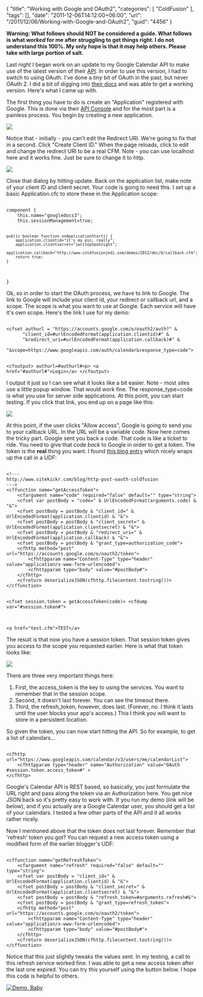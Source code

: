 {
	"title": "Working with Google and OAuth2",
	"categories": [
		"ColdFusion"
	],
	"tags": [],
	"date": "2011-12-06T14:12:00+06:00",
	"url": "/2011/12/06/Working-with-Google-and-OAuth2",
	"guid": "4456"
}

<b>Warning: What follows should NOT be considered a guide. What follows is what <i>worked</i> for me after struggling to get things right. I do not understand this 100%. My only hope is that it may help others. Please take with large portion of salt.</b>

<p/>

Last night I began work on an update to my Google Calendar API to make use of the latest version of their <a href="http://code.google.com/apis/calendar/v3/getting_started.html">API</a>. In order to use this version, I had to switch to using OAuth. I've done a <i>tiny</i> bit of OAuth in the past, but never OAuth 2. I did a bit of digging into <a href="http://code.google.com/apis/accounts/docs/OAuth2.html">their docs</a> and was able to get a working version. Here's what I came up with.

<p>
<!--more-->
The first thing you have to do is create an "Application" registered with Google. This is done via their <a href="https://code.google.com/apis/console#access">API Console</a> and for the most part is a painless process. You begin by creating a new application.

<p>

<img src="http://static.raymondcamden.com/images/ScreenClip244.png" />

<p>

Notice that - initially - you can't edit the Redirect URI. We're going to fix that in a second. Click "Create Client ID." When the page reloads, click to edit and change the redirect URI to be a real CFM. Note - you can use localhost here and it works fine. Just be sure to change it to http.

<p>

<img src="http://static.raymondcamden.com/images/cfjedi/ScreenClip245.png" />

<p>

Close that dialog by hitting update. Back on the application list, make note of your client ID and client secret. Your code is going to need this. I set up a basic Application.cfc to store these in the Application scope:

<p>

<code>
component {
	this.name="googledocs3";
	this.sessionManagement=true;

	public boolean function onApplicationStart() {
		application.clientid="it's my pin, really";
		application.clientsecret="iwritephpatnight";
		application.callback="http://www.coldfusionjedi.com/demos/2012/dec/6/callback.cfm";
		return true;
	}

}
</code>

<p>

Ok, so in order to start the OAuth process, we have to link to Google. The link to Google will include your client id, your redirect or callback url, and a scope. The scope is what you want to use at Google. Each service will have it's own scope. Here's the link I use for my demo:

<p>

<code>
&lt;cfset authurl = "https://accounts.google.com/o/oauth2/auth?" & 
	  "client_id=#urlEncodedFormat(application.clientid)#" & 
	  "&redirect_uri=#urlEncodedFormat(application.callback)#" & 
	  "&scope=https://www.googleapis.com/auth/calendar&response_type=code"&gt;

&lt;cfoutput&gt;
authurl=#authurl#&lt;p&gt;
&lt;a href="#authurl#"&gt;Login&lt;/a&gt;
&lt;/cfoutput&gt;
</code>

<p>

I output it just so I can see what it looks like a bit easier. Note - most sites use a little popup window. That would work fine. The response_type=code is what you use for server side applications. At this point, you can start testing. If you click that link, you end up on a page like this:

<p>

<img src="http://static.raymondcamden.com/images/cfjedi/ScreenClip246.png" />

<p>

At this point, if the user clicks "Allow access", Google is going to send you to your callback URL. In the URL will be a variable code. Now here comes the tricky part. Google sent you back a code. That code is like a ticket to ride. You need to give that code <i>back</i> to Google in order to get a token. The token is the <b>real</b> thing you want. I found <a href="http://www.sitekickr.com/blog/http-post-oauth-coldfusion/">this blog entry</a> which nicely wraps up the call in a UDF:

<p>

<code>
&lt;!---
http://www.sitekickr.com/blog/http-post-oauth-coldfusion
---&gt;
&lt;cffunction name="getAccessToken"&gt;
    &lt;cfargument name="code" required="false" default="" type="string"&gt;
    &lt;cfset var postBody = "code=" & UrlEncodedFormat(arguments.code) & "&"&gt;
    &lt;cfset postBody = postBody & "client_id=" & UrlEncodedFormat(application.clientid) & "&"&gt;
    &lt;cfset postBody = postBody & "client_secret=" & UrlEncodedFormat(application.clientsecret) & "&"&gt;
    &lt;cfset postBody = postBody & "redirect_uri=" & UrlEncodedFormat(application.callback) & "&"&gt;
    &lt;cfset postBody = postBody & "grant_type=authorization_code"&gt;
    &lt;cfhttp method="post" url="https://accounts.google.com/o/oauth2/token"&gt;
        &lt;cfhttpparam name="Content-Type" type="header" value="application/x-www-form-urlencoded"&gt;
        &lt;cfhttpparam type="body" value="#postBody#"&gt;
    &lt;/cfhttp&gt;
	&lt;cfreturn deserializeJSON(cfhttp.filecontent.tostring())&gt;
&lt;/cffunction&gt;

&lt;cfset session.token = getAccessToken(code)&gt;
&lt;cfdump var="#session.token#"&gt;

&lt;a href="test.cfm"&gt;TEST&lt;/a&gt;
</code>

<p>

The result is that now you have a session token. That session token gives you access to the scope you requested earlier. Here is what that token looks like:

<p>

<img src="http://static.raymondcamden.com/images/cfjedi/ScreenClip247.png" />

<p>

There are three very important things here:

<p>

<ol>
<li>First, the access_token is the key to using the services. You want to remember that in the session scope.
<li>Second, it doesn't last forever. You can see the timeout there.
<li>Third, the refresh_token, however, does last. (Forever, no. I think it lasts until the user blocks your app's access.) This I think you will want to store in a persistent location.
</ol>

<p>

So given the token, you can now start hitting the API. So for example, to get a list of calendars...

<p>

<code>
&lt;cfhttp url="https://www.googleapis.com/calendar/v3/users/me/calendarList"&gt;
	&lt;cfhttpparam type="header" name="Authorization" value="OAuth #session.token.access_token#" &gt; 
&lt;/cfhttp&gt;
</code>

<p>

Google's Calendar API is REST based, so basically, you just formulate the URL right and pass along the token via an Authorization here. You get nice JSON back so it's pretty easy to work with. If you run my demo (link will be below), and if you actually are a Google Calendar user, you should get a list of your calendars. I tested a few other parts of the API and it all works rather nicely.

<p>

Now I mentioned above that the token does not last forever. Remember that 'refresh' token you got? You can request a new access token using a modified form of the earlier blogger's UDF:

<p>

<code>
&lt;cffunction name="getRefreshToken"&gt;
    &lt;cfargument name="refresh" required="false" default="" type="string"&gt;
    &lt;cfset var postBody = "client_id=" & UrlEncodedFormat(application.clientid) & "&"&gt;
    &lt;cfset postBody = postBody & "client_secret=" & UrlEncodedFormat(application.clientsecret) & "&"&gt;
	&lt;cfset postBody = postBody & "refresh_token=#arguments.refresh#&"&gt;
    &lt;cfset postBody = postBody & "grant_type=refresh_token"&gt;
    &lt;cfhttp method="post" url="https://accounts.google.com/o/oauth2/token"&gt;
        &lt;cfhttpparam name="Content-Type" type="header" value="application/x-www-form-urlencoded"&gt;
        &lt;cfhttpparam type="body" value="#postBody#"&gt;
    &lt;/cfhttp&gt;
	&lt;cfreturn deserializeJSON(cfhttp.filecontent.tostring())&gt;
&lt;/cffunction&gt;
</code>

<p>

Notice that this just slightly tweaks the values sent. In my testing, a call to this refresh service worked fine. I was able to get a new access token after the last one expired. You can try this yourself using the button below. I hope this code is helpful to others.

<p>

<a href="http://www.coldfusionjedi.com/demos/2011/dec/6/index1.cfm"><img src="http://static.raymondcamden.com/images/cfjedi/icon_128.png" title="Demo, Baby" border="0"></a>